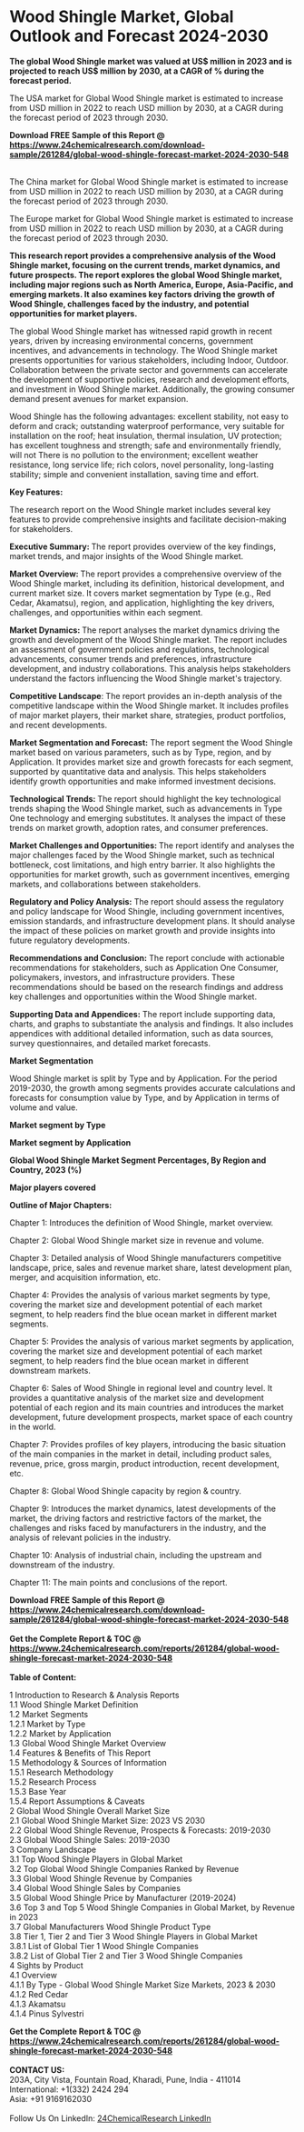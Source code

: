 <h1>Wood Shingle Market, Global Outlook and Forecast 2024-2030</h1><p><strong>The global Wood Shingle market was valued at US$ million in 2023 and is projected to reach US$ million by 2030, at a CAGR of % during the forecast period.</strong></p><p>
</p><p>The USA market for Global Wood Shingle market is estimated to increase from USD million in 2022 to reach USD million by 2030, at a CAGR during the forecast period of 2023 through 2030.</p><div><b>Download FREE Sample of this Report @ 
            <a href="https://www.24chemicalresearch.com/download-sample/261284/global-wood-shingle-forecast-market-2024-2030-548">
            https://www.24chemicalresearch.com/download-sample/261284/global-wood-shingle-forecast-market-2024-2030-548</a></b></div><br><p>
</p><p>The China market for Global Wood Shingle market is estimated to increase from USD million in 2022 to reach USD million by 2030, at a CAGR during the forecast period of 2023 through 2030.</p><p>
</p><p>The Europe market for Global Wood Shingle market is estimated to increase from USD million in 2022 to reach USD million by 2030, at a CAGR during the forecast period of 2023 through 2030.</p><p>
</p><p><strong>This research report provides a comprehensive analysis of the Wood Shingle market, focusing on the current trends, market dynamics, and future prospects. The report explores the global Wood Shingle market, including major regions such as North America, Europe, Asia-Pacific, and emerging markets. It also examines key factors driving the growth of Wood Shingle, challenges faced by the industry, and potential opportunities for market players.</strong></p><p>
The global Wood Shingle market has witnessed rapid growth in recent years, driven by increasing environmental concerns, government incentives, and advancements in technology. The Wood Shingle market presents opportunities for various stakeholders, including Indoor, Outdoor. Collaboration between the private sector and governments can accelerate the development of supportive policies, research and development efforts, and investment in Wood Shingle market. Additionally, the growing consumer demand present avenues for market expansion.</p><p>
Wood Shingle has the following advantages: excellent stability, not easy to deform and crack; outstanding waterproof performance, very suitable for installation on the roof; heat insulation, thermal insulation, UV protection; has excellent toughness and strength; safe and environmentally friendly, will not There is no pollution to the environment; excellent weather resistance, long service life; rich colors, novel personality, long-lasting stability; simple and convenient installation, saving time and effort.</p><p>
<strong>Key Features:</strong></p><p>
The research report on the Wood Shingle market includes several key features to provide comprehensive insights and facilitate decision-making for stakeholders.</p><p>
<strong>Executive Summary: </strong>The report provides overview of the key findings, market trends, and major insights of the Wood Shingle market.</p><p>
<strong>Market Overview: </strong>The report provides a comprehensive overview of the Wood Shingle market, including its definition, historical development, and current market size. It covers market segmentation by Type (e.g., Red Cedar, Akamatsu), region, and application, highlighting the key drivers, challenges, and opportunities within each segment.</p><p>
<strong>Market Dynamics: </strong>The report analyses the market dynamics driving the growth and development of the Wood Shingle market. The report includes an assessment of government policies and regulations, technological advancements, consumer trends and preferences, infrastructure development, and industry collaborations. This analysis helps stakeholders understand the factors influencing the Wood Shingle market's trajectory.</p><p>
<strong>Competitive Landscape</strong>: The report provides an in-depth analysis of the competitive landscape within the Wood Shingle market. It includes profiles of major market players, their market share, strategies, product portfolios, and recent developments.</p><p>
<strong>Market Segmentation and Forecast:</strong> The report segment the Wood Shingle market based on various parameters, such as by Type, region, and by Application. It provides market size and growth forecasts for each segment, supported by quantitative data and analysis. This helps stakeholders identify growth opportunities and make informed investment decisions.</p><p>
<strong>Technological Trends: </strong>The report should highlight the key technological trends shaping the Wood Shingle market, such as advancements in Type One technology and emerging substitutes. It analyses the impact of these trends on market growth, adoption rates, and consumer preferences.</p><p>
<strong>Market Challenges and Opportunities: </strong>The report identify and analyses the major challenges faced by the Wood Shingle market, such as technical bottleneck, cost limitations, and high entry barrier. It also highlights the opportunities for market growth, such as government incentives, emerging markets, and collaborations between stakeholders.</p><p>
<strong>Regulatory and Policy Analysis:</strong> The report should assess the regulatory and policy landscape for Wood Shingle, including government incentives, emission standards, and infrastructure development plans. It should analyse the impact of these policies on market growth and provide insights into future regulatory developments.</p><p>
<strong>Recommendations and Conclusion:</strong> The report conclude with actionable recommendations for stakeholders, such as Application One Consumer, policymakers, investors, and infrastructure providers. These recommendations should be based on the research findings and address key challenges and opportunities within the Wood Shingle market.</p><p>
<strong>Supporting Data and Appendices:</strong> The report include supporting data, charts, and graphs to substantiate the analysis and findings. It also includes appendices with additional detailed information, such as data sources, survey questionnaires, and detailed market forecasts.</p><p>
<strong>Market Segmentation</strong></p><p>
Wood Shingle market is split by Type and by Application. For the period 2019-2030, the growth among segments provides accurate calculations and forecasts for consumption value by Type, and by Application in terms of volume and value.</p><p>
<strong>Market segment by Type</strong></p><p>
</p><p>
</p><p><strong>Market segment by Application</strong></p><p>
</p><p>
</p><p><strong>Global Wood Shingle Market Segment Percentages, By Region and Country, 2023 (%)</strong></p><p>
</p><p>
</p><p><strong>Major players covered</strong></p><p>
</p><p>
</p><p><strong>Outline of Major Chapters:</strong></p><p>
Chapter 1: Introduces the definition of Wood Shingle, market overview.</p><p>
Chapter 2: Global Wood Shingle market size in revenue and volume.</p><p>
Chapter 3: Detailed analysis of Wood Shingle manufacturers competitive landscape, price, sales and revenue market share, latest development plan, merger, and acquisition information, etc.</p><p>
Chapter 4: Provides the analysis of various market segments by type, covering the market size and development potential of each market segment, to help readers find the blue ocean market in different market segments.</p><p>
Chapter 5: Provides the analysis of various market segments by application, covering the market size and development potential of each market segment, to help readers find the blue ocean market in different downstream markets.</p><p>
Chapter 6: Sales of Wood Shingle in regional level and country level. It provides a quantitative analysis of the market size and development potential of each region and its main countries and introduces the market development, future development prospects, market space of each country in the world.</p><p>
Chapter 7: Provides profiles of key players, introducing the basic situation of the main companies in the market in detail, including product sales, revenue, price, gross margin, product introduction, recent development, etc.</p><p>
Chapter 8: Global Wood Shingle capacity by region &amp; country.</p><p>
Chapter 9: Introduces the market dynamics, latest developments of the market, the driving factors and restrictive factors of the market, the challenges and risks faced by manufacturers in the industry, and the analysis of relevant policies in the industry.</p><p>
Chapter 10: Analysis of industrial chain, including the upstream and downstream of the industry.</p><p>
Chapter 11: The main points and conclusions of the report.</p><div><b>Download FREE Sample of this Report @ 
            <a href="https://www.24chemicalresearch.com/download-sample/261284/global-wood-shingle-forecast-market-2024-2030-548">
            https://www.24chemicalresearch.com/download-sample/261284/global-wood-shingle-forecast-market-2024-2030-548</a></b></div><br><div><b>Get the Complete Report & TOC @ 
            <a href="https://www.24chemicalresearch.com/reports/261284/global-wood-shingle-forecast-market-2024-2030-548">
            https://www.24chemicalresearch.com/reports/261284/global-wood-shingle-forecast-market-2024-2030-548</a></b></div><br>
            <b>Table of Content:</b><p>1 Introduction to Research & Analysis Reports<br />
    1.1 Wood Shingle Market Definition<br />
    1.2 Market Segments<br />
        1.2.1 Market by Type<br />
        1.2.2 Market by Application<br />
    1.3 Global Wood Shingle Market Overview<br />
    1.4 Features & Benefits of This Report<br />
    1.5 Methodology & Sources of Information<br />
        1.5.1 Research Methodology<br />
        1.5.2 Research Process<br />
        1.5.3 Base Year<br />
        1.5.4 Report Assumptions & Caveats<br />
2 Global Wood Shingle Overall Market Size<br />
    2.1 Global Wood Shingle Market Size: 2023 VS 2030<br />
    2.2 Global Wood Shingle Revenue, Prospects & Forecasts: 2019-2030<br />
    2.3 Global Wood Shingle Sales: 2019-2030<br />
3 Company Landscape<br />
    3.1 Top Wood Shingle Players in Global Market<br />
    3.2 Top Global Wood Shingle Companies Ranked by Revenue<br />
    3.3 Global Wood Shingle Revenue by Companies<br />
    3.4 Global Wood Shingle Sales by Companies<br />
    3.5 Global Wood Shingle Price by Manufacturer (2019-2024)<br />
    3.6 Top 3 and Top 5 Wood Shingle Companies in Global Market, by Revenue in 2023<br />
    3.7 Global Manufacturers Wood Shingle Product Type<br />
    3.8 Tier 1, Tier 2 and Tier 3 Wood Shingle Players in Global Market<br />
        3.8.1 List of Global Tier 1 Wood Shingle Companies<br />
        3.8.2 List of Global Tier 2 and Tier 3 Wood Shingle Companies<br />
4 Sights by Product<br />
    4.1 Overview<br />
        4.1.1 By Type - Global Wood Shingle Market Size Markets, 2023 & 2030<br />
        4.1.2 Red Cedar<br />
        4.1.3 Akamatsu<br />
        4.1.4 Pinus Sylvestri</p><div><b>Get the Complete Report & TOC @ 
            <a href="https://www.24chemicalresearch.com/reports/261284/global-wood-shingle-forecast-market-2024-2030-548">
            https://www.24chemicalresearch.com/reports/261284/global-wood-shingle-forecast-market-2024-2030-548</a></b></div><br><b>CONTACT US:</b><br>
            203A, City Vista, Fountain Road, Kharadi, Pune, India - 411014<br>
            International: +1(332) 2424 294<br>
            Asia: +91 9169162030 <br><br>
            Follow Us On LinkedIn: <a href="https://www.linkedin.com/company/24chemicalresearch/">24ChemicalResearch LinkedIn</a>